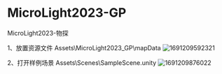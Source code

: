 # MicroLight2023-GP
MicroLight2023-物探

1、放置资源文件
Assets\MicroLight2023_GP\mapData
![1691209592321](https://github.com/XinYueStudio/MicroLight2023-GP/assets/15990821/418eb6c8-63bf-4598-be1f-221fa665298f)

2、打开样例场景
Assets\Scenes\SampleScene.unity
![1691209876022](https://github.com/XinYueStudio/MicroLight2023-GP/assets/15990821/2c2dafe6-d493-4ebd-8fe0-751afce67ac4)
